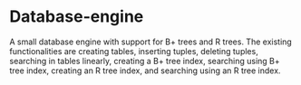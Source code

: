 # Database-engine
A small database engine with support for B+ trees and R trees. The existing functionalities are creating tables, inserting tuples, deleting tuples, searching in tables linearly, creating a B+ tree index, searching using B+ tree index, creating an R tree index, and searching using an R tree index.
